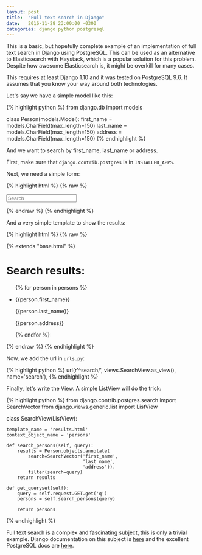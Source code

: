 ```yaml
---
layout: post
title:  "Full text search in Django"
date:   2016-11-28 23:00:00 -0300
categories: django python postgresql
---
```


This is a basic, but hopefully complete example of an implementation of full text search in Django using PostgreSQL. This can be used as an alternative to Elasticsearch with Haystack, which is a popular solution for this problem. Despite how awesome Elasticsearch is, it might be overkill for many cases. 

This requires at least Django 1.10 and it was tested on PostgreSQL 9.6. It assumes that you know your way around both technologies.

Let's say we have a simple model like this:

{% highlight python %}
from django.db import models

class Person(models.Model):
    first_name = models.CharField(max_length=150)
    last_name = models.CharField(max_length=150)
    address = models.CharField(max_length=150)
{% endhighlight %}

And we want to search by first_name, last_name or address.

First, make sure that ```django.contrib.postgres``` is in ```INSTALLED_APPS```.

Next, we need a simple form:

{% highlight html %}
{% raw %}
<form class="navbar-form" method="GET" role="search" action="{% url 'search' %}">
    <div class="form-group">
        <input {% if query %}value="{{ query }}"{% endif %} type="text" name="q" class="form-control" placeholder="Search">
    </div>
</form>
</li>
{% endraw %}
{% endhighlight %}

And a very simple template to show the results:

{% highlight html %}
{% raw %}

{% extends "base.html" %}

<h1>Search results:</h2>
  <ul>
{% for person in persons %}
<li>
<p>{{person.first_name}}</p>
<p>{{person.last_name}}</p>
<p>{{person.address}}</p>
</li>
{% endfor %}
</ul>

{% endraw %}
{% endhighlight %}

Now, we add the url in ```urls.py```:

{% highlight python %}
    url(r'^search/', views.SearchView.as_view(), name='search'),
{% endhighlight %}

Finally, let's write the View. A simple ListView will do the trick:

{% highlight python %}
from django.contrib.postgres.search import SearchVector
from django.views.generic.list import ListView

class SearchView(ListView):

    template_name = 'results.html'
    context_object_name = 'persons'

    def search_persons(self, query):
        results = Person.objects.annotate(
            search=SearchVector('first_name',
                                'last_name',
                                'address')).
            filter(search=query)
        return results

    def get_queryset(self):
        query = self.request.GET.get('q')
        persons = self.search_persons(query)

        return persons
{% endhighlight %}

Full text search is a complex and fascinating subject, this is only a trivial example.
Django documentation on this subject is [here](https://docs.djangoproject.com/en/dev/ref/contrib/postgres/search/) and the excellent PostgreSQL docs are [here](https://www.postgresql.org/docs/current/static/textsearch.html).
